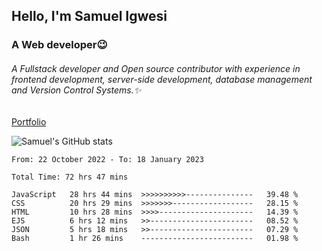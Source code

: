 ## Hello, I'm Samuel Igwesi
### A Web developer:wink:

###### A Fullstack developer and Open source contributor with experience in frontend development, server-side development, database management and Version Control Systems.:sparkles:


[Portfolio](https://samdev.onrender.com/)

![Samuel's GitHub stats](https://github-readme-stats.vercel.app/api?username=SamuelIgwesi&show_icons=true&theme=radical)

<!--START_SECTION:waka-->

```text
From: 22 October 2022 - To: 18 January 2023

Total Time: 72 hrs 47 mins

JavaScript   28 hrs 44 mins  >>>>>>>>>>---------------   39.48 %
CSS          20 hrs 29 mins  >>>>>>>------------------   28.15 %
HTML         10 hrs 28 mins  >>>>---------------------   14.39 %
EJS          6 hrs 12 mins   >>-----------------------   08.52 %
JSON         5 hrs 18 mins   >>-----------------------   07.29 %
Bash         1 hr 26 mins    -------------------------   01.98 %
```

<!--END_SECTION:waka-->
